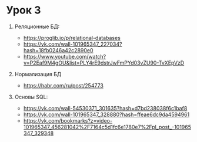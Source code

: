 # Урок 3

1. Реляционные БД:
   - https://proglib.io/p/relational-databases
   - https://vk.com/wall-101965347_227034?hash=18fb0246a42c2890e0
   - https://www.youtube.com/watch?v=P2Eaf9M4gOU&list=PLY4rE9dstrJwFmPYd03vZU90-TvXEpVzD

2. Нормализация БД
   - https://habr.com/ru/post/254773
   
3. Основы SQL:
   - https://vk.com/wall-54530371_301635?hash=d7bd238038f6c1baf8
   - https://vk.com/wall-101965347_328880?hash=ffeae6dc9da4594961
   - https://vk.com/bookmarks?z=video-101965347_456281042%2F7164c5d1fc6e1780e7%2Fpl_post_-101965347_329348



